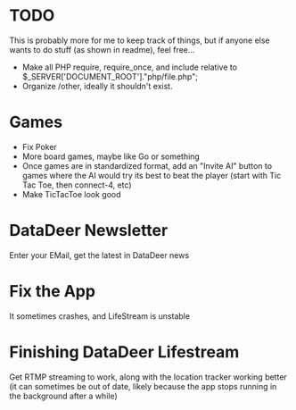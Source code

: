 # TODO
This is probably more for me to keep track of things, but if anyone else wants to do stuff (as shown in readme), feel free...
- Make all PHP require, require_once, and include relative to $_SERVER\[\'DOCUMENT_ROOT\'\]."php/file.php";
- Organize /other, ideally it shouldn't exist.

# Games
- Fix Poker
- More board games, maybe like Go or something
- Once games are in standardized format, add an "Invite AI" button to games where the AI would try its best to beat the player (start with Tic Tac Toe, then connect-4, etc)
- Make TicTacToe look good

# DataDeer Newsletter
Enter your EMail, get the latest in DataDeer news

# Fix the App
It sometimes crashes, and LifeStream is unstable

# Finishing DataDeer Lifestream
Get RTMP streaming to work, along with the location tracker working better (it can sometimes be out of date, likely because the app stops running in the background after a while)